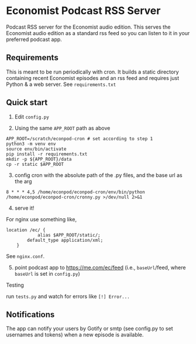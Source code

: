 # Economist Podcast RSS Server

Podcast RSS server for the Economist audio edition. This serves the Economist audio edition as a standard rss feed so you can listen to it in your preferred podcast app.

## Requirements

This is meant to be run periodically with cron. It builds a static directory containing recent Economist episodes and an rss feed and requires just Python & a web server. See `requirements.txt`

## Quick start

1. Edit `config.py`

2. Using the same `APP_ROOT` path as above

```
APP_ROOT=/scratch/econpod-cron # set according to step 1
python3 -m venv env
source env/bin/activate
pip install -r requirements.txt
mkdir -p ${APP_ROOT}/data
cp -r static $APP_ROOT
```

3. config cron with the absolute path of the .py files, and the base url as the arg

```
8 * * * 4,5 /home/econpod/econpod-cron/env/bin/python /home/econpod/econpod-cron/cronny.py >/dev/null 2>&1
```

4. serve it!

For nginx use something like,

```
location /ec/ {
            alias $APP_ROOT/static/;
	    default_type application/xml;
    }
```

See `nginx.conf`.

5. point podcast app to https://me.com/ec/feed (i.e., `baseUrl`/feed, where `baseUrl` is set in `config.py`)

Testing

run `tests.py` and watch for errors like `[!] Error...`

## Notifications

The app can notify your users by Gotify or smtp (see config.py to set usernames and tokens) when a new episode is available.

